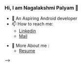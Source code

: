 ### Hi, I am Nagalakshmi Palyam 👋

- 🔭 An Aspiring Android developer
- 📫 How to reach me:
     * [Linkedin](www.linkedin.com/in/nagalakshmi-palyam-38a0561b7)
     * [Mail](nagalakshmi.palyam@gmail.com)
* 💬 More About me :
     * [Resume](https://drive.google.com/file/d/1pXcQdgCZhLV9pKb2vw-y3SIUmPD3crDn/view?usp=sharing)

-->
